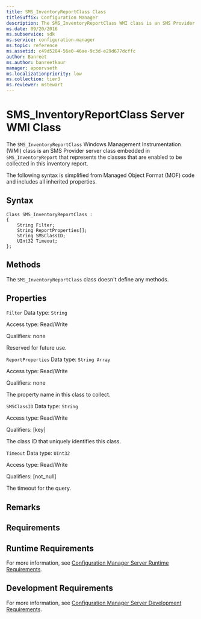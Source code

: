 ```yaml
---
title: SMS_InventoryReportClass Class
titleSuffix: Configuration Manager
description: The SMS_InventoryReportClass WMI class is an SMS Provider server class embedded in SMS_InventoryReport that represents the classes that are enabled to be collected in this inventory report.
ms.date: 09/20/2016
ms.subservice: sdk
ms.service: configuration-manager
ms.topic: reference
ms.assetid: c49d5284-56e0-46ae-9c3d-e29d677dcffc
author: Banreet
ms.author: banreetkaur
manager: apoorvseth
ms.localizationpriority: low
ms.collection: tier3
ms.reviewer: mstewart
---
```

# SMS_InventoryReportClass Server WMI Class
The `SMS_InventoryReportClass` Windows Management Instrumentation (WMI) class is an SMS Provider server class embedded in `SMS_InventoryReport` that represents the classes that are enabled to be collected in this inventory report.

 The following syntax is simplified from Managed Object Format (MOF) code and includes all inherited properties.

## Syntax

```
Class SMS_InventoryReportClass :
{
    String Filter;
    String ReportProperties[];
    String SMSClassID;
    UInt32 Timeout;
};
```

## Methods
 The `SMS_InventoryReportClass` class doesn't define any methods.

## Properties
 `Filter`
 Data type: `String`

 Access type: Read/Write

 Qualifiers: none

 Reserved for future use.

 `ReportProperties`
 Data type: `String Array`

 Access type: Read/Write

 Qualifiers: none

 The property name in this class to collect.

 `SMSClassID`
 Data type: `String`

 Access type: Read/Write

 Qualifiers: [key]

 The class ID that uniquely identifies this class.

 `Timeout`
 Data type: `UInt32`

 Access type: Read/Write

 Qualifiers: [not_null]

 The timeout for the query.

## Remarks

## Requirements

## Runtime Requirements
 For more information, see [Configuration Manager Server Runtime Requirements](../../../../../develop/core/reqs/server-runtime-requirements.md).

## Development Requirements
 For more information, see [Configuration Manager Server Development Requirements](../../../../../develop/core/reqs/server-development-requirements.md).

